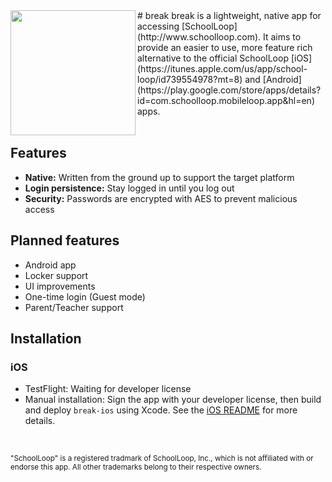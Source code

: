 <img src="http://saagarjha.github.io/break/images/AppIcon.png" width="200" height="200" align="left">
# break
break is a lightweight, native app for accessing [SchoolLoop](http://www.schoolloop.com). It aims to provide an easier to use, more feature rich alternative to the official SchoolLoop [iOS](https://itunes.apple.com/us/app/school-loop/id739554978?mt=8) and [Android](https://play.google.com/store/apps/details?id=com.schoolloop.mobileloop.app&hl=en) apps.
<br>
<br>

## Features
* **Native:** Written from the ground up to support the target platform
* **Login persistence:** Stay logged in until you log out
* **Security:** Passwords are encrypted with AES to prevent malicious access

## Planned features
* Android app
* Locker support
* UI improvements
* One-time login (Guest mode)
* Parent/Teacher support

## Installation
### iOS
* TestFlight: Waiting for developer license
* Manual installation: Sign the app with your developer license, then build and deploy `break-ios` using Xcode. See the [iOS README](./break-iOS) for more details.
<br>

<sup>"SchoolLoop" is a registered tradmark of SchoolLoop, Inc., which is not affiliated with or endorse this app. All other trademarks belong to their respective owners.</sup>